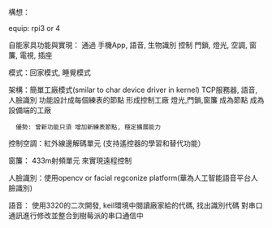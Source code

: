構想：

equip: rpi3 or 4

自能家具功能與實現：
	通過 手機App, 語音, 生物識別
	控制 門鎖, 燈光, 空調, 窗簾, 電視, 插座

模式：回家模式, 睡覺模式

架構：簡單工廠模式(smilar to char device driver in kernel)
      TCP服務器, 語音,人臉識別 功能設計成每個練表的節點 形成控制工廠
      燈光,門鎖,窗簾 成為節點 成為設備端的工廠

      優勢: 曾新功能只須 增加新練表節點, 穩定擴展能力

控制空調：紅外線邊解碼單元 (支持遙控器的學習和替代功能）

窗簾：    433m射頻單元 來實現遠程控制

人臉識別：使用opencv or facial regconize platform(華為人工智能語音平台人臉識別)

語音：    使用3320的二次開發, keil環境中閱讀廠家給的代碼, 找出識別代碼 對串口通訊進行修改並整合到樹莓派的串口通信中
